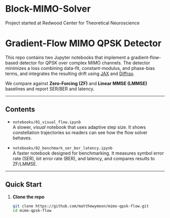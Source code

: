 # Block-MIMO-Solver
Project started at Redwood Center for Theoretical Neuroscience
# Gradient-Flow MIMO QPSK Detector

This repo contains two Jupyter notebooks that implement a gradient-flow-based detector
for QPSK over complex MIMO channels. The detector minimizes a loss combining
data-fit, constant-modulus, and phase-bias terms, and integrates the resulting drift
using [JAX](https://github.com/google/jax) and [Diffrax](https://github.com/patrick-kidger/diffrax).

We compare against **Zero-Forcing (ZF)** and **Linear MMSE (LMMSE)** baselines and
report SER/BER and latency.

---

## Contents

- `notebooks/01_visual_flow.ipynb`  
  A slower, *visual* notebook that uses adaptive step size. It shows constellation
  trajectories so readers can see how the flow solver behaves.

- `notebooks/02_benchmark_ser_ber_latency.ipynb`  
  A faster notebook designed for benchmarking. It measures symbol error rate (SER),
  bit error rate (BER), and latency, and compares results to ZF/LMMSE.

---

## Quick Start

1. **Clone the repo**
   ```bash
   git clone https://github.com/matthewymoon/mimo-qpsk-flow.git
   cd mimo-qpsk-flow
